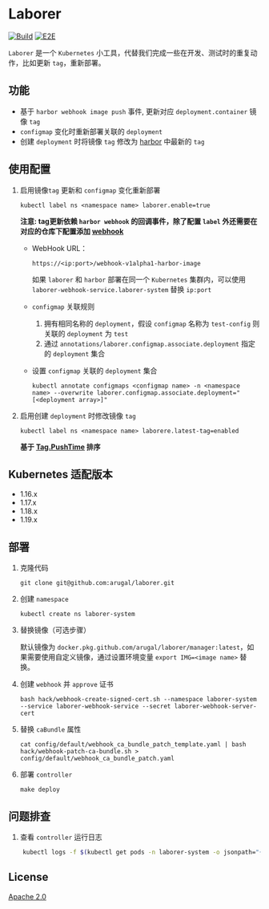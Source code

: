 Laborer
===========

[![Build](https://github.com/arugal/laborer/workflows/Test/badge.svg?branch=master)](https://github.com/arugal/laborer/actions?query=workflow%3ATest+branch%3Amaster+event%3Apush)
[![E2E](https://github.com/arugal/laborer/workflows/E2E/badge.svg?branch=master)](https://github.com/arugal/laborer/actions?query=workflow%3AE2E+branch%3Amaster+event%3Apush)

`Laborer` 是一个 `Kubernetes` 小工具，代替我们完成一些在开发、测试时的重复动作，比如更新 `tag`，重新部署。

## 功能

+ 基于 `harbor webhook image push` 事件, 更新对应 `deployment.container` 镜像 `tag`
+ `configmap` 变化时重新部署关联的 `deployment`
+ 创建 `deployment` 时将镜像 `tag` 修改为 [harbor](https://goharbor.io/) 中最新的 `tag`

## 使用配置

1. 启用镜像`tag` 更新和 `configmap` 变化重新部署

    `kubectl label ns <namespace name> laborer.enable=true`

     **注意: tag更新依赖 `harbor webhook` 的回调事件，除了配置 `label` 外还需要在对应的仓库下配置添加 [webhook](https://goharbor.io/docs/2.1.0/working-with-projects/project-configuration/configure-webhooks/)**
     
     + WebHook URL：
     
        `https://<ip:port>/webhook-v1alpha1-harbor-image`
        
       如果 `laborer` 和 `harbor` 部署在同一个 `Kubernetes` 集群内，可以使用 `laborer-webhook-service.laborer-system` 替换 `ip:port`
        
    + `configmap` 关联规则

        1. 拥有相同名称的 `deployment`，假设 `configmap` 名称为 `test-config` 则关联的 `deployment` 为 `test`
        2. 通过 `annotations/laborer.configmap.associate.deployment` 指定的 `deployment` 集合
    
    + 设置 `configmap` 关联的 `deployment` 集合
        
        `kubectl annotate configmaps <configmap name> -n <namespace name> --overwrite laborer.configmap.associate.deployment="[<deployment array>]"`

2. 启用创建 `deployment` 时修改镜像 `tag`
    
    `kubectl label ns <namespace name> laborere.latest-tag=enabled`
     
     **基于 [Tag.PushTime](https://github.com/arugal/laborer/blob/master/pkg/service/repository/types.go) 排序**

## Kubernetes 适配版本

+ 1.16.x
+ 1.17.x
+ 1.18.x
+ 1.19.x

## 部署

1. 克隆代码

    `git clone git@github.com:arugal/laborer.git`

2. 创建 `namespace`
    
    `kubectl create ns laborer-system`
    
3. 替换镜像（可选步骤） 

    默认镜像为 `docker.pkg.github.com/arugal/laborer/manager:latest`，如果需要使用自定义镜像，通过设置环境变量 `export IMG=<image name>` 替换。

4. 创建 `webhook` 并 `approve` 证书

    `bash hack/webhook-create-signed-cert.sh --namespace laborer-system --service laborer-webhook-service --secret laborer-webhook-server-cert`

5. 替换 `caBundle` 属性

    `cat config/default/webhook_ca_bundle_patch_template.yaml | bash hack/webhook-patch-ca-bundle.sh > config/default/webhook_ca_bundle_patch.yaml`

6. 部署 `controller`

    `make deploy`

## 问题排查

1. 查看 `controller` 运行日志

```bash
    kubectl logs -f $(kubectl get pods -n laborer-system -o jsonpath="{.items[0].metadata.name}") -n laborer-system 
```

## License

[Apache 2.0](LICENSE)